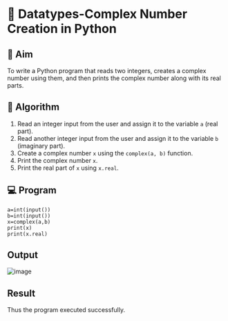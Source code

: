 # 🧮 Datatypes-Complex Number Creation in Python

## 🎯 Aim
To write a Python program that reads two integers, creates a complex number using them, and then prints the complex number along with its real parts.

## 🧠 Algorithm
1. Read an integer input from the user and assign it to the variable `a` (real part).
2. Read another integer input from the user and assign it to the variable `b` (imaginary part).
3. Create a complex number `x` using the `complex(a, b)` function.
4. Print the complex number `x`.
5. Print the real part of `x` using `x.real`.


## 💻 Program
```
a=int(input())
b=int(input())
x=complex(a,b)
print(x)
print(x.real)
```

## Output
![image](https://github.com/user-attachments/assets/e2508d59-c99d-40e6-9aff-b6fdfe3e6075)

## Result
Thus the program executed successfully.
